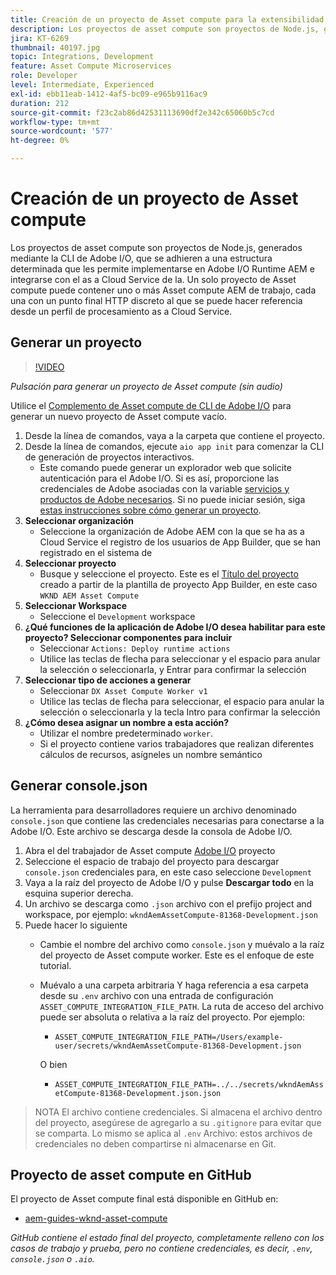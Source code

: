 ```yaml
---
title: Creación de un proyecto de Asset compute para la extensibilidad de la Asset compute
description: Los proyectos de asset compute son proyectos de Node.js, generados mediante la CLI de Adobe I/O, que se adhieren a una estructura determinada que les permite implementarse en Adobe I/O Runtime AEM e integrarse con el as a Cloud Service de la.
jira: KT-6269
thumbnail: 40197.jpg
topic: Integrations, Development
feature: Asset Compute Microservices
role: Developer
level: Intermediate, Experienced
exl-id: ebb11eab-1412-4af5-bc09-e965b9116ac9
duration: 212
source-git-commit: f23c2ab86d42531113690df2e342c65060b5c7cd
workflow-type: tm+mt
source-wordcount: '577'
ht-degree: 0%

---
```


# Creación de un proyecto de Asset compute

Los proyectos de asset compute son proyectos de Node.js, generados mediante la CLI de Adobe I/O, que se adhieren a una estructura determinada que les permite implementarse en Adobe I/O Runtime AEM e integrarse con el as a Cloud Service de la. Un solo proyecto de Asset compute puede contener uno o más Asset compute AEM de trabajo, cada una con un punto final HTTP discreto al que se puede hacer referencia desde un perfil de procesamiento as a Cloud Service.

## Generar un proyecto

>[!VIDEO](https://video.tv.adobe.com/v/40197?quality=12&learn=on)

_Pulsación para generar un proyecto de Asset compute (sin audio)_

Utilice el [Complemento de Asset compute de CLI de Adobe I/O](../set-up/development-environment.md#aio-cli) para generar un nuevo proyecto de Asset compute vacío.

1. Desde la línea de comandos, vaya a la carpeta que contiene el proyecto.
1. Desde la línea de comandos, ejecute `aio app init` para comenzar la CLI de generación de proyectos interactivos.
   + Este comando puede generar un explorador web que solicite autenticación para el Adobe I/O. Si es así, proporcione las credenciales de Adobe asociadas con la variable [servicios y productos de Adobe necesarios](../set-up/accounts-and-services.md). Si no puede iniciar sesión, siga [estas instrucciones sobre cómo generar un proyecto](https://developer.adobe.com/app-builder/docs/getting_started/first_app/#42-developer-is-not-logged-in-as-enterprise-organization-user).
1. __Seleccionar organización__
   + Seleccione la organización de Adobe AEM con la que se ha as a Cloud Service el registro de los usuarios de App Builder, que se han registrado en el sistema de
1. __Seleccionar proyecto__
   + Busque y seleccione el proyecto. Este es el [Título del proyecto](../set-up/app-builder.md) creado a partir de la plantilla de proyecto App Builder, en este caso `WKND AEM Asset Compute`
1. __Seleccionar Workspace__
   + Seleccione el `Development` workspace
1. __¿Qué funciones de la aplicación de Adobe I/O desea habilitar para este proyecto? Seleccionar componentes para incluir__
   + Seleccionar `Actions: Deploy runtime actions`
   + Utilice las teclas de flecha para seleccionar y el espacio para anular la selección o seleccionarla, y Entrar para confirmar la selección
1. __Seleccionar tipo de acciones a generar__
   + Seleccionar `DX Asset Compute Worker v1`
   + Utilice las teclas de flecha para seleccionar, el espacio para anular la selección o seleccionarla y la tecla Intro para confirmar la selección
1. __¿Cómo desea asignar un nombre a esta acción?__
   + Utilizar el nombre predeterminado `worker`.
   + Si el proyecto contiene varios trabajadores que realizan diferentes cálculos de recursos, asígneles un nombre semántico

## Generar console.json

La herramienta para desarrolladores requiere un archivo denominado `console.json` que contiene las credenciales necesarias para conectarse a la Adobe I/O. Este archivo se descarga desde la consola de Adobe I/O.

1. Abra el del trabajador de Asset compute [Adobe I/O](https://console.adobe.io) proyecto
1. Seleccione el espacio de trabajo del proyecto para descargar `console.json` credenciales para, en este caso seleccione `Development`
1. Vaya a la raíz del proyecto de Adobe I/O y pulse __Descargar todo__ en la esquina superior derecha.
1. Un archivo se descarga como `.json` archivo con el prefijo project and workspace, por ejemplo: `wkndAemAssetCompute-81368-Development.json`
1. Puede hacer lo siguiente
   + Cambie el nombre del archivo como `console.json` y muévalo a la raíz del proyecto de Asset compute worker. Este es el enfoque de este tutorial.
   + Muévalo a una carpeta arbitraria Y haga referencia a esa carpeta desde su `.env` archivo con una entrada de configuración `ASSET_COMPUTE_INTEGRATION_FILE_PATH`. La ruta de acceso del archivo puede ser absoluta o relativa a la raíz del proyecto. Por ejemplo:
      + `ASSET_COMPUTE_INTEGRATION_FILE_PATH=/Users/example-user/secrets/wkndAemAssetCompute-81368-Development.json`

     O bien
      + `ASSET_COMPUTE_INTEGRATION_FILE_PATH=../../secrets/wkndAemAssetCompute-81368-Development.json.json`

> NOTA
> El archivo contiene credenciales. Si almacena el archivo dentro del proyecto, asegúrese de agregarlo a su `.gitignore` para evitar que se comparta. Lo mismo se aplica al `.env` Archivo: estos archivos de credenciales no deben compartirse ni almacenarse en Git.

## Proyecto de asset compute en GitHub

El proyecto de Asset compute final está disponible en GitHub en:

+ [aem-guides-wknd-asset-compute](https://github.com/adobe/aem-guides-wknd-asset-compute)

_GitHub contiene el estado final del proyecto, completamente relleno con los casos de trabajo y prueba, pero no contiene credenciales, es decir, `.env`, `console.json` o `.aio`._
